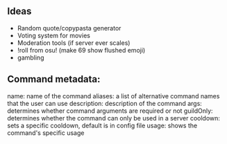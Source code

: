 ## Ideas

* Random quote/copypasta generator
* Voting system for movies
* Moderation tools (if server ever scales)
* !roll from osu! (make 69 show flushed emoji)
* gambling

## Command metadata:

name: <string> name of the command
aliases: <array> a list of alternative command names that the user can use
description: <string> description of the command
args: <boolean> determines whether command arguments are required or not
guildOnly: <boolean> determines whether the command can only be used in a server
cooldown: <int> sets a specific cooldown, default is in config file
usage: <string> shows the command's specific usage